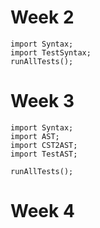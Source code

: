 # Week 2

```
import Syntax;
import TestSyntax;
runAllTests();
```

# Week 3

```
import Syntax;
import AST;
import CST2AST;
import TestAST;

runAllTests();
```

# Week 4

```

```